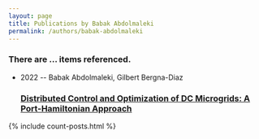 ```yaml
---
layout: page
title: Publications by Babak Abdolmaleki
permalink: /authors/babak-abdolmaleki
---
```


<h3 id="number-posts">There are ... items referenced.</h3>
<ul class="post-list">
<li><span class='post-meta'>2022 -- Babak Abdolmaleki, Gilbert Bergna-Diaz</span><h3><a class='post-link' href="{{ site.baseurl }}/distributed-control-and-optimization-of-dc-microgrids-a-port-hamiltonian-approach">Distributed Control and Optimization of DC Microgrids: A Port-Hamiltonian Approach</a></h3></li>

</ul>
{% include count-posts.html %}

